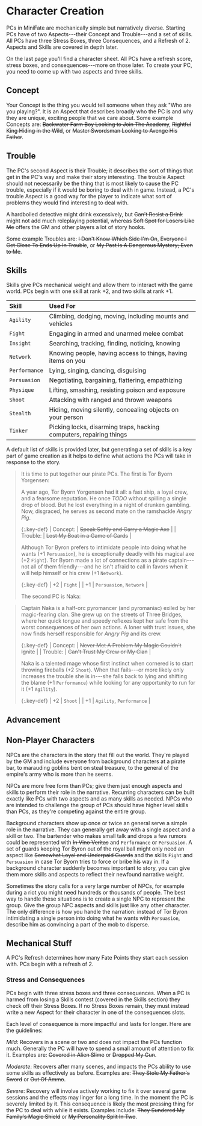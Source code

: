 ---
---
# Character Creation

<!-- TODO: Example characters?

- Captain Ahab
- Captain Nemo
- Dracula
- Jean Valjean
- King Arthur
- Merlin
- Robin Hood
- Mulan

-->

<!-- TODO: This paragraph is clunky but important. Rewrite. -->

PCs in MiniFate are mechanically simple but narratively diverse. Starting PCs
have of two Aspects---their Concept and Trouble---and a set of skills. All PCs
have three Stress Boxes, three Consequences, and a Refresh of 2. Aspects and
Skills are covered in depth later.

<!-- TODO: integrate this and remove redundancy -->
On the last page you'll find a character sheet. All PCs have a refresh score,
stress boxes, and consequences---more on those later. To create your PC, you
need to come up with two aspects and three skills.

## Concept

<!-- TODO: Rewrite this to avoid ?". -->
Your Concept is the thing you would tell someone when they ask "Who are you
playing?". It is an Aspect that describes broadly who the PC is and why
they are unique, exciting people that we care about. Some example Concepts
are: ~~Backwater Farm Boy Looking to Join The Academy~~, ~~Rightful
King Hiding in the Wild~~, or ~~Master Swordsman Looking to Avenge His
Father~~.

## Trouble

<!-- TODO: It's ok (even good!) if your Concept sometimes causes you trouble. It's
ok (even good!) if your trouble sometimes works to your benefit. The whole
point of aspects is that they prompt the players to riff off each other in fun
and unexpected ways.-->

<!-- TODO: Can we make this POP as much as the first sentence above? -->
The PC's second Aspect is their Trouble; it describes the sort of things that
get in the PC's way and make their story interesting. The trouble Aspect
should not necessarily be the thing that is most likely to cause the PC
trouble, especially if it would be boring to deal with in game.  Instead, a
PC's trouble Aspect is a good way for the player to indicate what sort of
problems they would find interesting to deal with.

A hardboiled detective might drink excessively, but ~~Can't Resist a
Drink~~ might not add much roleplaying potential, whereas ~~Soft Spot for
Losers Like Me~~ offers the GM and other players a lot of story hooks.

Some example Troubles are: ~~I Don't Know Which Side I'm On~~,
~~Everyone I Get Close To Ends Up In Trouble~~, or ~~My Past Is A
Dangerous Mystery; Even to Me~~.

## Skills

Skills give PCs mechanical weight and allow them to interact with the game
world. PCs begin with one skill at rank +2, and two skills at rank +1.

| Skill         | Used For                                                            |
|:--------------|:--------------------------------------------------------------------|
| `Agility`     | Climbing, dodging, moving, including mounts and vehicles            |
| `Fight`       | Engaging in armed and unarmed melee combat                          |
| `Insight`     | Searching, tracking, finding, noticing, knowing                     |
| `Network`     | Knowing people, having access to things, having items on you        |
| `Performance` | Lying, singing, dancing, disguising                                 | 
| `Persuasion`  | Negotiating, bargaining, flattering, empathizing                    |
| `Physique`    | Lifting, smashing, resisting poison and exposure                    |
| `Shoot`       | Attacking with ranged and thrown weapons                            |
| `Stealth`     | Hiding, moving silently, concealing objects on your person          |
| `Tinker`      | Picking locks, disarming traps, hacking computers, repairing things |

A default list of skills is provided later, but generating a set of skills is
a key part of game creation as it helps to define what actions the PCs will
take in response to the story.

> It is time to put together our pirate PCs. The first is Tor Byorn Yorgensen:
>
> A year ago, Tor Byorn Yorgensen had it all: a fast ship, a loyal crew, and a
> fearsome reputation. He once _TODO_ without spilling a single drop of blood. But he
> lost everything in a night of drunken gambling. Now, disgraced, he serves as
> second mate on the ramshackle _Angry Pig_.
>
> {:.key-def}
> | Concept: | ~~Speak Softly and Carry a Magic Axe~~ |
> | Trouble: | ~~Lost My Boat in a Game of Cards~~    |
>
> Although Tor Byron prefers to intimidate people into doing what he wants (+1
> `Persuasion`), he is exceptionally deadly with his magical axe (+2 `Fight`).
> Tor Byorn made a lot of connections as a pirate captain---not all of them
> friendly---and he isn't afraid to call in favors when it will help himself
> or his crew (+1 `Network`).
>
> {:.key-def}
> | +2 | `Fight`                 |
> | +1 | `Persuasion`, `Network` |
>
> The second PC is Naka:

> Captain Naka is a half-orc pyromancer (and pyromaniac) exiled by her
> magic-fearing clan. She grew up on the streets of Three Bridges, where her
> quick tongue and speedy reflexes kept her safe from the worst consequences
> of her own actions. A loner with trust issues, she now finds herself
> responsible for _Angry Pig_ and its crew.
>
> {:.key-def}
> | Concept: | ~~Never Met A Problem My Magic Couldn't Ignite~~ |
> | Trouble: | ~~Can't Trust My Crew or My Clan~~               |
>
> Naka is a talented mage whose first instinct when cornered is to start
> throwing fireballs (+2 `Shoot`). When that fails---or more likely only
> increases the trouble she is in---she falls back to lying and shifting the
> blame (+1 `Performance`) while looking for any opportunity to run for it (+1
> `Agility`).
>
> {:.key-def}
> | +2 | `Shoot`                  |
> | +1 | `Agility`, `Performance` |

## Advancement

<!-- TODO: Do we need this here? -->

## Non-Player Characters

NPCs are the characters in the story that fill out the world. They're played
by the GM and include everyone from background characters at a pirate bar, to
marauding goblins bent on steal treasure, to the general of the empire's army
who is more than he seems.

NPCs are more free form than PCs; give them just enough aspects and skills to
perform their role in the narrative. Recurring characters can be built exactly
like PCs with two aspects and as many skills as needed. NPCs who are intended to
challenge the group of PCs should have higher level skills than PCs, as
they're competing against the entire group.

Background characters show up once or twice an general serve a simple role in
the narrative. They can generally get away with a single aspect and a skill or
two. The bartender who makes small talk and drops a few rumors could be
represented with ~~In Vino Veritas~~ and `Performance` or `Persuasion`. A set
of guards keeping Tor Byron out of the royal ball might only need an aspect
like ~~Somewhat Loyal and Underpaid Guards~~ and the skills `Fight` and
`Persuasion` in case Tor Byorn tries to force or bribe his way in. If a
background character suddenly becomes important to story, you can give them
more skills and aspects to reflect their newfound narrative weight.

Sometimes the story calls for a very large number of NPCs, for example during
a riot you might need hundreds or thousands of people. The best way to handle
these situations is to create a single NPC to represent the group. Give the
group NPC aspects and skills just like any other character. The only
difference is how you handle the narration: instead of Tor Byron intimidating
a single person into doing what he wants with `Persuasion`, describe him as
convincing a part of the mob to disperse.

## Mechanical Stuff <!-- TODO: This moves to another section, right? -->

A PC's Refresh determines how many Fate Points they start each session with.
PCs begin with a refresh of 2. <!-- TODO: Does this change? -->

### Stress and Consequences

<!-- TODO: Do these numbers change? -->
PCs begin with three stress boxes and three consequences. When a PC is harmed
from losing a Skills contest (covered in the Skills section) they check off
their Stress Boxes. If no Stress Boxes remain, they must instead write a new
Aspect for their character in one of the consequences slots.

Each level of consequence is more impactful and lasts for longer. Here are the
guidelines:

<!-- TODO: Can we just number consequences? -->
<!-- TODO: Can we nail down how long they last? Have we defined "Session". -->

_Mild_: Recovers in a scene or two and does not impact the PCs function much.
Generally the PC will have to spend a small amount of attention to fix it.
Examples are: ~~Covered in Alien Slime~~ or ~~Dropped My Gun~~.

_Moderate_: Recovers after many scenes, and impacts the PCs ability to use
some skills as effectively as before. Examples are: ~~They Stole My
Father's Sword~~ or ~~Out Of Ammo~~.

_Severe_: Recovery will involve actively working to fix it over several game
sessions and the effects may linger for a long time. In the moment the PC is
severely limited by it. This consequence is likely the most pressing thing for
the PC to deal with while it exists. Examples include: ~~They Sundered
My Family's Magic Shield~~ or ~~My Personality Split In Two~~.
